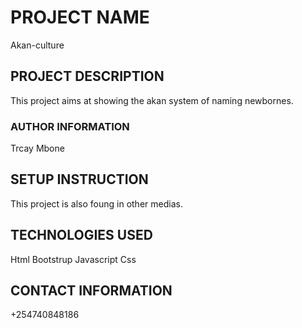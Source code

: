 # PROJECT NAME
Akan-culture
## PROJECT  DESCRIPTION
This project aims at showing the akan system of naming newbornes.
### AUTHOR INFORMATION
Trcay Mbone
## SETUP INSTRUCTION
This project is also foung in other medias.
## TECHNOLOGIES USED
Html
Bootstrup
Javascript
Css
## CONTACT INFORMATION
+254740848186